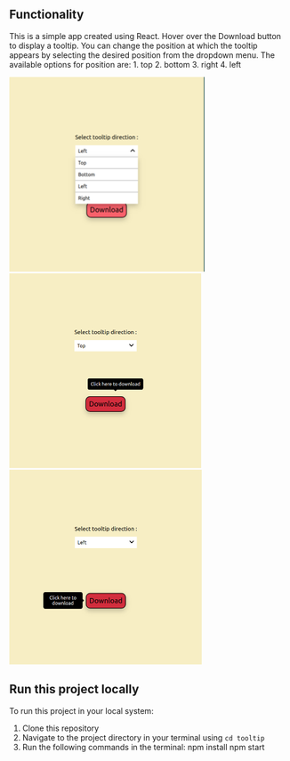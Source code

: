 

## Functionality

This is a simple app created using React. Hover over the Download button to display a tooltip. You can change the position at which the tooltip appears by selecting the desired position from the dropdown menu. The available options for position are:
    1. top
    2. bottom
    3. right
    4. left
<div>
<img src="preview/image1.png" height="350" />
<img src="preview/image2.png" height="350" />
<img src="preview/image3.png" height="350" />
</div>

## Run this project locally

To run this project in your local system:
1. Clone this repository
2. Navigate to the project directory in your terminal using `cd tooltip`
3. Run the following commands in the terminal:
    npm install
    npm start


